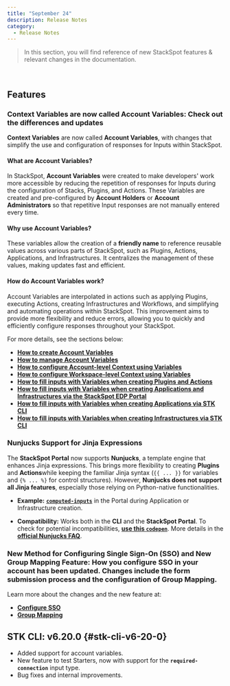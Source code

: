 ```yaml
---
title: "September 24"
description: Release Notes
category:
  - Release Notes
---
```


> In this section, you will find reference of new StackSpot features & relevant changes in the documentation.

<br/>

## **Features** 

### **Context Variables are now called Account Variables: Check out the differences and updates**

**Context Variables** are now called **Account Variables**, with changes that simplify the use and configuration of responses for Inputs within StackSpot.

#### **What are Account Variables?**

In StackSpot, **Account Variables** were created to make developers' work more accessible by reducing the repetition of responses for Inputs during the configuration of Stacks, Plugins, and Actions. These Variables are created and pre-configured by **Account Holders** or **Account Administrators** so that repetitive Input responses are not manually entered every time.

#### **Why use Account Variables?**

These variables allow the creation of a **friendly name** to reference reusable values across various parts of StackSpot, such as Plugins, Actions, Applications, and Infrastructures. It centralizes the management of these values, making updates fast and efficient.

#### **How do Account Variables work?**

Account Variables are interpolated in actions such as applying Plugins, executing Actions, creating Infrastructures and Workflows, and simplifying and automating operations within StackSpot.
This improvement aims to provide more flexibility and reduce errors, allowing you to quickly and efficiently configure responses throughout your StackSpot.

For more details, see the sections below:

- [**How to create Account Variables**](/en/home/account/organization/variables/create-variables)
- [**How to manage Account Variables**](/en/home/account/organization/variables/manage-variables)
- [**How to configure Account-level Context using Variables**](/en/home/account/organization/configure-context-account)
- [**How to configure Workspace-level Context using Variables**](/en/home/workspace/stacks-and-context/setup-context#configuring-context-values-using-account-variables)
- [**How to fill inputs with Variables when creating Plugins and Actions**](/en/create-use/create-content/variables)
- [**How to fill inputs with Variables when creating Applications and Infrastructures via the StackSpot EDP Portal**](/en/create-use/use-content/configure-inputs)
- [**How to fill inputs with Variables when creating Applications via STK CLI**](/en/create-use/use-content/application/create-app-cli)
- [**How to fill inputs with Variables when creating Infrastructures via STK CLI**](/en/create-use/use-content/infra/infrastructure)


### **Nunjucks Support for Jinja Expressions**

The **StackSpot Portal** now supports **Nunjucks**, a template engine that enhances Jinja expressions. This brings more flexibility to creating **Plugins** and **Actions**while keeping the familiar Jinja syntax (`{{ ... }}` for variables and `{% ... %}` for control structures). However, **Nunjucks does not support all Jinja features**, especially those relying on Python-native functionalities.

- **Example:** [**`computed-inputs`**](/en/create-use/create-content/yaml-files/advanced-inputs) in the Portal during Application or Infrastructure creation.

- **Compatibility:** Works both in the **CLI** and the **StackSpot Portal**.
To check for potential incompatibilities, [**use this `codepen`**](https://codepen.io/renanrodrigueszup/pen/XWLyvKB?editors=0011). More details in the [**official Nunjucks FAQ**](https://mozilla.github.io/nunjucks/faq.html#can-i-use-the-same-templates-between-nunjucks-and-jinja2-what-are-the-differences).


### **New Method for Configuring Single Sign-On (SSO) and New Group Mapping Feature:** How you configure SSO in your account has been updated. Changes include the form submission process and the configuration of Group Mapping.

Learn more about the changes and the new feature at:

- [**Configure SSO**](/en/home/account/organization/sso-group-mapping/sso-configuration)
- [**Group Mapping**](/en/home/account/organization/sso-group-mapping/group-mapping)

## **STK CLI: v6.20.0** {#stk-cli-v6-20-0}

- Added support for account variables.
- New feature to test Starters, now with support for the **`required-connection`** input type.
- Bug fixes and internal improvements.

<br/>
